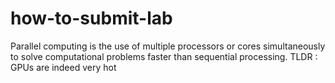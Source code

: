 # how-to-submit-lab


Parallel computing is the use of multiple processors or cores simultaneously to solve computational problems faster than sequential processing. TLDR : GPUs are indeed very hot

